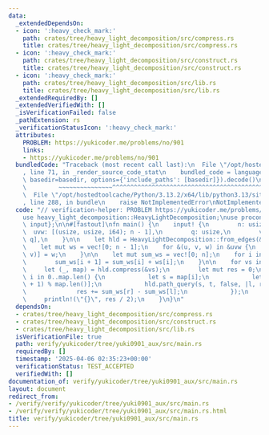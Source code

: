 ```yaml
---
data:
  _extendedDependsOn:
  - icon: ':heavy_check_mark:'
    path: crates/tree/heavy_light_decomposition/src/compress.rs
    title: crates/tree/heavy_light_decomposition/src/compress.rs
  - icon: ':heavy_check_mark:'
    path: crates/tree/heavy_light_decomposition/src/construct.rs
    title: crates/tree/heavy_light_decomposition/src/construct.rs
  - icon: ':heavy_check_mark:'
    path: crates/tree/heavy_light_decomposition/src/lib.rs
    title: crates/tree/heavy_light_decomposition/src/lib.rs
  _extendedRequiredBy: []
  _extendedVerifiedWith: []
  _isVerificationFailed: false
  _pathExtension: rs
  _verificationStatusIcon: ':heavy_check_mark:'
  attributes:
    PROBLEM: https://yukicoder.me/problems/no/901
    links:
    - https://yukicoder.me/problems/no/901
  bundledCode: "Traceback (most recent call last):\n  File \"/opt/hostedtoolcache/Python/3.13.2/x64/lib/python3.13/site-packages/onlinejudge_verify/documentation/build.py\"\
    , line 71, in _render_source_code_stat\n    bundled_code = language.bundle(stat.path,\
    \ basedir=basedir, options={'include_paths': [basedir]}).decode()\n          \
    \         ~~~~~~~~~~~~~~~^^^^^^^^^^^^^^^^^^^^^^^^^^^^^^^^^^^^^^^^^^^^^^^^^^^^^^^^^^^^^^^^^^\n\
    \  File \"/opt/hostedtoolcache/Python/3.13.2/x64/lib/python3.13/site-packages/onlinejudge_verify/languages/rust.py\"\
    , line 288, in bundle\n    raise NotImplementedError\nNotImplementedError\n"
  code: "// verification-helper: PROBLEM https://yukicoder.me/problems/no/901\n\n\
    use heavy_light_decomposition::HeavyLightDecomposition;\nuse proconio::{fastout,\
    \ input};\n\n#[fastout]\nfn main() {\n    input! {\n        n: usize,\n      \
    \  uvw: [(usize, usize, i64); n - 1],\n        q: usize,\n        vs: [[usize];\
    \ q],\n    }\n\n    let hld = HeavyLightDecomposition::from_edges(&uvw, 0);\n\
    \    let mut ws = vec![0; n - 1];\n    for &(u, v, w) in &uvw {\n        ws[hld.edge_index(u,\
    \ v)] = w;\n    }\n\n    let mut sum_ws = vec![0; n];\n    for i in 0..n - 1 {\n\
    \        sum_ws[i + 1] = sum_ws[i] + ws[i];\n    }\n\n    for vs in vs {\n   \
    \     let (_, map) = hld.compress(&vs);\n        let mut res = 0;\n        for\
    \ i in 0..map.len() {\n            let s = map[i];\n            let t = map[(i\
    \ + 1) % map.len()];\n            hld.path_query(s, t, false, |l, r, _| {\n  \
    \              res += sum_ws[r] - sum_ws[l];\n            });\n        }\n   \
    \     println!(\"{}\", res / 2);\n    }\n}\n"
  dependsOn:
  - crates/tree/heavy_light_decomposition/src/compress.rs
  - crates/tree/heavy_light_decomposition/src/construct.rs
  - crates/tree/heavy_light_decomposition/src/lib.rs
  isVerificationFile: true
  path: verify/yukicoder/tree/yuki0901_aux/src/main.rs
  requiredBy: []
  timestamp: '2025-04-06 02:35:23+00:00'
  verificationStatus: TEST_ACCEPTED
  verifiedWith: []
documentation_of: verify/yukicoder/tree/yuki0901_aux/src/main.rs
layout: document
redirect_from:
- /verify/verify/yukicoder/tree/yuki0901_aux/src/main.rs
- /verify/verify/yukicoder/tree/yuki0901_aux/src/main.rs.html
title: verify/yukicoder/tree/yuki0901_aux/src/main.rs
---
```

